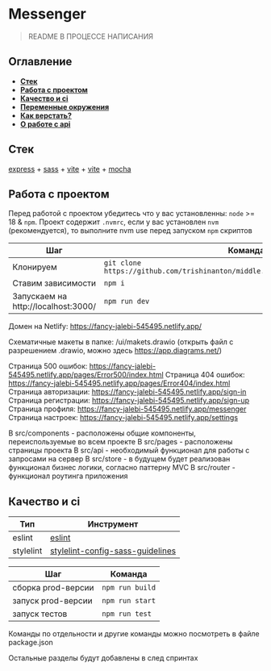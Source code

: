 # Messenger

>  README В ПРОЦЕССЕ НАПИСАНИЯ

## Оглавление

- [**Стек**](#stack)
- [**Работа с проектом**](#work_with_project)
- [**Качество и ci**](#quality)
- [**Переменные окружения**](#vars)
- [**Как верстать?**](#styles)
- [**О работе с api**](#api)

<a name="stack"></a>

## Стек

[express](https://expressjs.com/ru/) + [sass](https://sass-lang.com/) + [vite](https://vitejs.dev/) + [vite](https://handlebarsjs.com/) + [mocha](https://mochajs.org/)

<a name="work_with_project"></a>

## Работа с проектом

Перед работой с проектом убедитесь что у вас установленны: `node` >= 18 & `npm`.
Проект содержит `.nvmrc`, если у вас установлен `nvm` (рекомендуется), то выполните nvm use перед запуском `npm` скриптов

| Шаг                                   | Команда                                                                           |
|---------------------------------------|-----------------------------------------------------------------------------------|
| Клонируем                             | `git clone https://github.com/trishinanton/middle.messenger.praktikum.yandex.git` | 
| Ставим зависимости                    | `npm i`                                                                           |                                                               
| Запускаем на http://localhost:3000/   | `npm run dev`                                                                     |                                                        


Домен на Netlify: https://fancy-jalebi-545495.netlify.app/

Схематичные макеты в папке: /ui/makets.drawio (открыть файл с разрешением .drawio, можно здесь https://app.diagrams.net/)

Страница 500 ошибок: https://fancy-jalebi-545495.netlify.app/pages/Error500/index.html
Страница 404 ошибок: https://fancy-jalebi-545495.netlify.app/pages/Error404/index.html
Страница авторизации: https://fancy-jalebi-545495.netlify.app/sign-in
Страница регистрации: https://fancy-jalebi-545495.netlify.app/sign-up
Страница профиля: https://fancy-jalebi-545495.netlify.app/messenger
Страница настроек: https://fancy-jalebi-545495.netlify.app/settings

В src/components - расположены общие компоненты, переиспользуемые во всем проекте
В src/pages - расположены страницы проекта
В src/api - необходимый функционал для работы с запросами на сервер
В src/store - в будущем будет реализован функционал бизнес логики, согласно паттерну MVC
В src/router - функционал роутинга приложения

<a name="quality"></a>

## Качество и ci

| Тип                       | Инструмент                                                                                                         |
|---------------------------|--------------------------------------------------------------------------------------------------------------------|
| eslint                    | [eslint](https://www.npmjs.com/package/eslint)                                                                     |
| stylelint                 | [stylelint-config-sass-guidelines](https://github.com/bjankord/stylelint-config-sass-guidelines)                   |


| Шаг                 | Команда         |
|---------------------|-----------------|
| сборка prod-версии  | `npm run build` |
| запуск prod-версии  | `npm run start` |
| запуск тестов       | `npm run test`  |

Команды по отдельности и другие команды можно посмотреть в файле package.json

Остальные разделы будут добавлены в след спринтах

